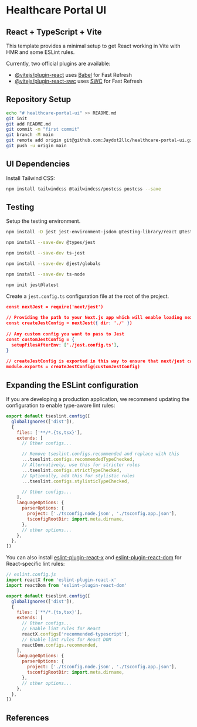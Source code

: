 # Healthcare Portal UI

## React + TypeScript + Vite

This template provides a minimal setup to get React working in Vite with HMR and some ESLint rules.

Currently, two official plugins are available:

- [@vitejs/plugin-react](https://github.com/vitejs/vite-plugin-react/blob/main/packages/plugin-react) uses [Babel](https://babeljs.io/) for Fast Refresh
- [@vitejs/plugin-react-swc](https://github.com/vitejs/vite-plugin-react/blob/main/packages/plugin-react-swc) uses [SWC](https://swc.rs/) for Fast Refresh

## Repository Setup

```sh
echo "# healthcare-portal-ui" >> README.md
git init
git add README.md
git commit -m "first commit"
git branch -M main
git remote add origin git@github.com:Jaydot2llc/healthcare-portal-ui.git
git push -u origin main
```

## UI Dependencies

Install Tailwind CSS:

```sh
npm install tailwindcss @tailwindcss/postcss postcss --save
```

## Testing

Setup the testing environment.

```sh
npm install -D jest jest-environment-jsdom @testing-library/react @testing-library/dom @testing-library/jest-dom ts-node

npm install --save-dev @types/jest

npm install --save-dev ts-jest

npm install --save-dev @jest/globals

npm install --save-dev ts-node

npm init jest@latest
```

Create a `jest.config.ts` configuration file at the root of the project.

```json
const nextJest = require('next/jest')
 
// Providing the path to your Next.js app which will enable loading next.config.js and .env files
const createJestConfig = nextJest({ dir: './' })
 
// Any custom config you want to pass to Jest
const customJestConfig = {
  setupFilesAfterEnv: ['./jest.config.ts'],
}
 
// createJestConfig is exported in this way to ensure that next/jest can load the Next.js configuration, which is async
module.exports = createJestConfig(customJestConfig)
```

## Expanding the ESLint configuration

If you are developing a production application, we recommend updating the configuration to enable type-aware lint rules:

```js
export default tseslint.config([
  globalIgnores(['dist']),
  {
    files: ['**/*.{ts,tsx}'],
    extends: [
      // Other configs...

      // Remove tseslint.configs.recommended and replace with this
      ...tseslint.configs.recommendedTypeChecked,
      // Alternatively, use this for stricter rules
      ...tseslint.configs.strictTypeChecked,
      // Optionally, add this for stylistic rules
      ...tseslint.configs.stylisticTypeChecked,

      // Other configs...
    ],
    languageOptions: {
      parserOptions: {
        project: ['./tsconfig.node.json', './tsconfig.app.json'],
        tsconfigRootDir: import.meta.dirname,
      },
      // other options...
    },
  },
])
```

You can also install [eslint-plugin-react-x](https://github.com/Rel1cx/eslint-react/tree/main/packages/plugins/eslint-plugin-react-x) and [eslint-plugin-react-dom](https://github.com/Rel1cx/eslint-react/tree/main/packages/plugins/eslint-plugin-react-dom) for React-specific lint rules:

```js
// eslint.config.js
import reactX from 'eslint-plugin-react-x'
import reactDom from 'eslint-plugin-react-dom'

export default tseslint.config([
  globalIgnores(['dist']),
  {
    files: ['**/*.{ts,tsx}'],
    extends: [
      // Other configs...
      // Enable lint rules for React
      reactX.configs['recommended-typescript'],
      // Enable lint rules for React DOM
      reactDom.configs.recommended,
    ],
    languageOptions: {
      parserOptions: {
        project: ['./tsconfig.node.json', './tsconfig.app.json'],
        tsconfigRootDir: import.meta.dirname,
      },
      // other options...
    },
  },
])
```

## References